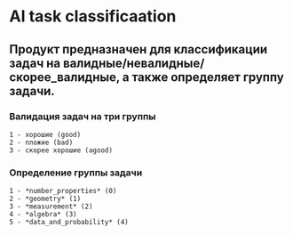 # AI task classificaation

## Продукт предназначен для классификации задач на валидные/невалидные/скорее_валидные, а также определяет группу задачи.

### Валидация задач на три группы
    1 - хорошие (good)
    2 - пложие (bad) 
    3 - скорее хорошие (agood)


### Определение группы задачи
    1 - *number_properties* (0)
    2 - *geometry* (1)
    3 - *measurement* (2)
    4 - *algebra* (3)
    5 - *data_and_probability* (4)
